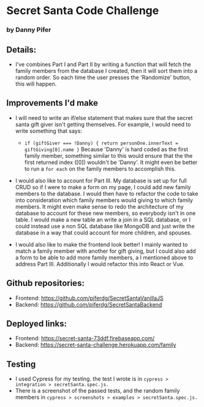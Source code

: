 # Secret Santa Code Challenge
### by Danny Pifer

## Details:
 - I've combines Part I and Part II by writing a function that will fetch the family members from the database I created, then it will sort them into a random order. So each time the user presses the 'Randomize' button, this will happen.

## Improvements I'd make
 - I will need to write an if/else statement that makes sure that the secret santa gift giver isn't getting themselves. For example, I would need to write something that says: 
   - `if (giftGiver === !Danny) {
    return personOne.innerText = giftGiving[0].name
      }`
  Because 'Danny' is hard coded as the first family member, something similar to this would ensure that the the first returned index ([0]) wouldn't be 'Danny'. It might even be better to run a `for each` on the family members to accomplish this.

  - I would also like to account for Part III. My database is set up for full CRUD so if I were to make a form on my page, I could add new family members to the database. I would then have to refactor the code to take into consideration which family members would giving to which family members. It might even make sense to redo the architecture of my database to account for these new members, so everybody isn't in one table. I would make a new table an write a join in a SQL database, or I could instead use a non SQL database like MongoDB and just write the database in a way that could account for more children, and spouses.

  - I would also like to make the frontend look better! I mainly wanted to match a family member with another for gift giving, but I could also add a form to be able to add more family members, a I mentioned above to address Part III. Additionally I would refactor this into React or Vue. 

## Github repositories:
  - Frontend: https://github.com/piferdg/SecretSantaVanillaJS
  - Backend: https://github.com/piferdg/SecretSantaBackend

## Deployed links:
  - Frontend: https://secret-santa-73ddf.firebaseapp.com/
  - Backend: https://secret-santa-challenge.herokuapp.com/family

## Testing
  - I used Cypress for my testing. the test I wrote is in `cypress > integration > secretSanta.spec.js.`
  - There is a screenshot of the passed tests, and the random family members in `cypress > screenshots > examples > secretSanta.spec.js.`
